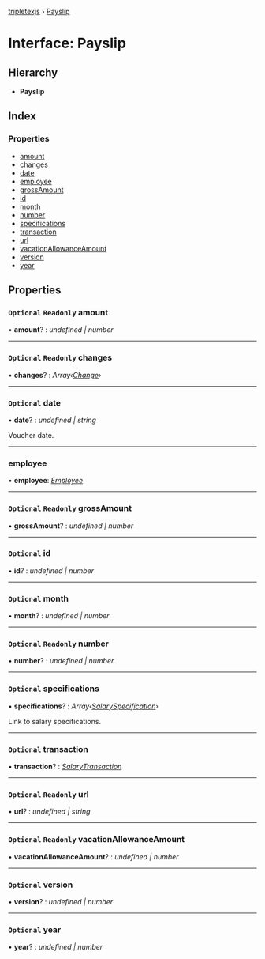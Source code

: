 [tripletexjs](../README.md) › [Payslip](payslip.md)

# Interface: Payslip

## Hierarchy

* **Payslip**

## Index

### Properties

* [amount](payslip.md#optional-readonly-amount)
* [changes](payslip.md#optional-readonly-changes)
* [date](payslip.md#optional-date)
* [employee](payslip.md#employee)
* [grossAmount](payslip.md#optional-readonly-grossamount)
* [id](payslip.md#optional-id)
* [month](payslip.md#optional-month)
* [number](payslip.md#optional-readonly-number)
* [specifications](payslip.md#optional-specifications)
* [transaction](payslip.md#optional-transaction)
* [url](payslip.md#optional-readonly-url)
* [vacationAllowanceAmount](payslip.md#optional-readonly-vacationallowanceamount)
* [version](payslip.md#optional-version)
* [year](payslip.md#optional-year)

## Properties

### `Optional` `Readonly` amount

• **amount**? : *undefined | number*

___

### `Optional` `Readonly` changes

• **changes**? : *Array‹[Change](../modules/change.md)›*

___

### `Optional` date

• **date**? : *undefined | string*

Voucher date.

___

###  employee

• **employee**: *[Employee](../modules/employee.md)*

___

### `Optional` `Readonly` grossAmount

• **grossAmount**? : *undefined | number*

___

### `Optional` id

• **id**? : *undefined | number*

___

### `Optional` month

• **month**? : *undefined | number*

___

### `Optional` `Readonly` number

• **number**? : *undefined | number*

___

### `Optional` specifications

• **specifications**? : *Array‹[SalarySpecification](salaryspecification.md)›*

Link to salary specifications.

___

### `Optional` transaction

• **transaction**? : *[SalaryTransaction](salarytransaction.md)*

___

### `Optional` `Readonly` url

• **url**? : *undefined | string*

___

### `Optional` `Readonly` vacationAllowanceAmount

• **vacationAllowanceAmount**? : *undefined | number*

___

### `Optional` version

• **version**? : *undefined | number*

___

### `Optional` year

• **year**? : *undefined | number*
